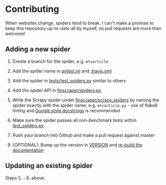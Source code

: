 # Contributing

When websites change, spiders tend to break. I can't make a promise to keep this
repository up-to-date all by myself, so pull requests are more than welcome!

## Adding a new spider

1. Create a branch for the spider, e.g. ``mtvarticle``

2. Add the spider name in [pytest.ini](https://github.com/jmyrberg/finscraper/blob/master/pytest.ini) and [.travis.yml](https://github.com/jmyrberg/finscraper/blob/master/.travis.yml)

3. Add the spider in [tests/test_spiders.py](https://github.com/jmyrberg/finscraper/blob/master/tests/test_spiders.py) similar to others

4. Add the spider API in [finscraper/spiders.py](https://github.com/jmyrberg/finscraper/blob/master/finscraper/spiders.py)

5. Write the Scrapy spider under [finscraper/scrapy_spiders](https://github.com/jmyrberg/finscraper/blob/master/finscraper/scrapy_spiders) by naming the spider exactly with the spider name, e.g. ``mtvarticle.py`` - use of flake8 linting and [Google style docstrings](https://sphinxcontrib-napoleon.readthedocs.io/en/latest/example_google.html) is recommended

6. Make sure the spider passes all non-benchmark tests within [test_spiders.py](https://github.com/jmyrberg/finscraper/blob/master/tests/test_spiders.py)

7. Push your branch into Github and make a pull request against master

8. *(OPTIONAL)*: Bump up the version in [VERSION](https://github.com/jmyrberg/finscraper/blob/master/VERSION) and [re-build the documentation](https://github.com/jmyrberg/finscraper/blob/master/scripts/build-documentation.sh)


## Updating an existing spider

Steps 5. - 8. above.